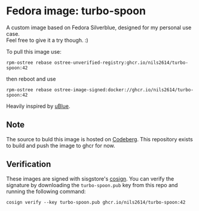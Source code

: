 # Fedora image: turbo-spoon
A custom image based on Fedora Silverblue, designed for my personal use case. \
Feel free to give it a try though. :)
 
To pull this image use:
 
`rpm-ostree rebase ostree-unverified-registry:ghcr.io/nils2614/turbo-spoon:42`
 
then reboot and use
 
`rpm-ostree rebase ostree-image-signed:docker://ghcr.io/nils2614/turbo-spoon:42`
 
Heavily inspired by [uBlue](https://github.com/ublue-os/base).

## Note
The source to buld this image is hosted on [Codeberg](https://codeberg.org/nils2614/turbo-spoon).
This repository exists to build and push the image to ghcr for now.

## Verification

These images are signed with sisgstore's [cosign](https://docs.sigstore.dev/cosign/overview/). You can verify the signature by downloading the `turbo-spoon.pub` key from this repo and running the following command:

`cosign verify --key turbo-spoon.pub ghcr.io/nils2614/turbo-spoon:42`
